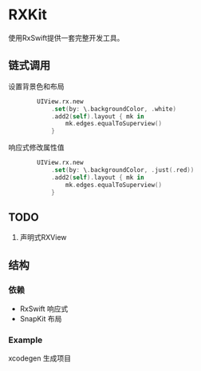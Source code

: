 # RXKit
使用RxSwift提供一套完整开发工具。

## 链式调用

设置背景色和布局
```swift
        UIView.rx.new
            .set(by: \.backgroundColor, .white)
            .add2(self).layout { mk in
                mk.edges.equalToSuperview()
            }
```
响应式修改属性值
```swift
        UIView.rx.new
            .set(by: \.backgroundColor, .just(.red))
            .add2(self).layout { mk in
                mk.edges.equalToSuperview()
            }
```

## TODO
1. 声明式RXView


## 结构
### 依赖
- RxSwift 响应式
- SnapKit 布局
### Example
xcodegen 生成项目
